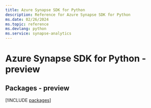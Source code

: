 ```yaml
---
title: Azure Synapse SDK for Python
description: Reference for Azure Synapse SDK for Python
ms.date: 02/26/2024
ms.topic: reference
ms.devlang: python
ms.service: synapse-analytics
---
```

# Azure Synapse SDK for Python - preview
## Packages - preview
[!INCLUDE [packages](synapse-index.md)]